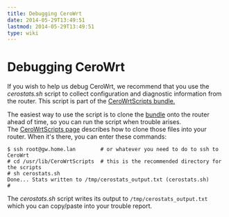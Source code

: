 ```yaml
---
title: Debugging CeroWrt
date: 2014-05-29T13:49:51
lastmod: 2014-05-29T13:49:51
type: wiki
---
```

Debugging CeroWrt
=================

If you wish to help us debug CeroWrt, we recommend that you use the
*cerostats.sh* script to collect configuration and diagnostic
information from the router. This script is part of the
[CeroWrtScripts bundle.](CeroWrtScripts.md)

The easiest way to use the script is to clone the
[bundle](CeroWrtScripts.md) onto the router ahead of time, so you
can run the script when trouble arises.
The [CeroWrtScripts page](CeroWrtScripts.md) describes how to
clone those files into your router. When it's there, you can enter these
commands:

    $ ssh root@gw.home.lan        # or whatever you need to do to ssh to CeroWrt
    # cd /usr/lib/CeroWrtScripts  # this is the recommended directory for the scripts
    # sh cerostats.sh
    Done... Stats written to /tmp/cerostats_output.txt (cerostats.sh)
    #

The *cerostats.sh* script writes its output to
`/tmp/cerostats_output.txt` which you can copy/paste into your trouble
report.
